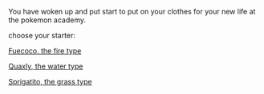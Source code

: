 You have woken up and put start to put on your clothes for your new life at the pokemon academy.

choose your starter:


[Fuecoco, the fire type](chosen-fuecoco)


[Quaxly, the water type](chosen-quaxly)


[Sprigatito, the grass type](chosen-sprigatito)
